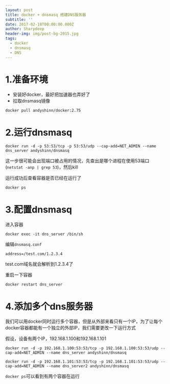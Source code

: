 ```yaml
---
layout: post
title: docker + dnsmasq 搭建DNS服务器
subtitle: ''
date: 2017-02-18T00:00:00.000Z
author: Sharpdeep
header-img: img/post-bg-2015.jpg
tags:
  - docker  
  - dnsmasq
  - DNS
---
```


# 1.准备环境

- 安装好docker，最好把加速器也弄好了
- 拉取dnsmasq镜像

```
docker pull andyshinn/docker:2.75
```

# 2.运行dnsmasq

```
docker run -d -p 53:53/tcp -p 53:53/udp --cap-add=NET_ADMIN --name dns_server andyshinn/dnsmasq
```

这一步很可能会出现端口被占用的情况，先查出是哪个进程在使用53端口(`netstat -anp | grep 53`)，然后kill

运行成功后查看容器是否已经在运行了

```
docker ps
```

# 3.配置dnsmasq

进入容器

```
docker exec -it dns_server /bin/sh
```

编辑`dnsmasq.conf`

```
address=/test.com/1.2.3.4
```

test.com域名就会解析到1.2.3.4了

重启一下容器

```
docker restart dns_server
```

# 4.添加多个dns服务器

我们可以用docker同时运行多个容器，但是从外部来看只有一个IP，为了让每个docker容器都能有一个独立的外部IP，我们需要更改一下运行方式


假设，设备有两个IP，192.168.1.100和192.168.1.101

```
docker run -d -p 192.168.1.100:53:53/tcp -p 192.168.1.100:53:53/udp --cap-add=NET_ADMIN --name dns_server andyshinn/dnsmasq
```

```
docker run -d -p 192.168.1.101:53:53/tcp -p 192.168.1.101:53:53/udp --cap-add=NET_ADMIN --name dns_server2 andyshinn/dnsmasq
```

`docker ps`可以看到有两个容器在运行
